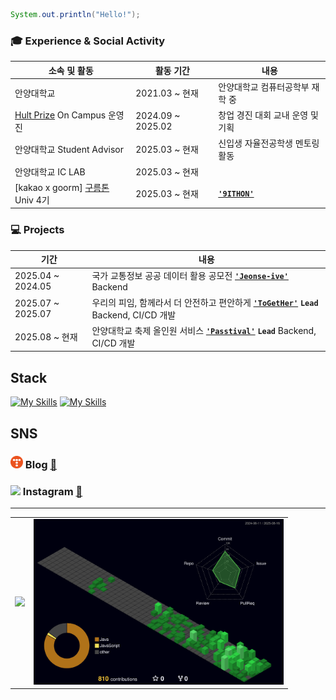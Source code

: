 
``` java
System.out.println("Hello!");
```

### 🎓 Experience & Social Activity

| 소속 및 활동                            | 활동 기간              | 내용 |
|----------------------------------------|------------------------|------|
| 안양대학교                 | 2021.03 ~ 현재         | 안양대학교 컴퓨터공학부 재학 중 |
| [Hult Prize](https://www.hultprize.org/how-it-works/) On Campus 운영진           | 2024.09 ~ 2025.02     | 창업 경진 대회 교내 운영 및 기획 |
| 안양대학교 Student Advisor             | 2025.03 ~ 현재         | 신입생 자율전공학생 멘토링 활동  |
| 안양대학교 IC LAB                      | 2025.03 ~ 현재         | 
| [kakao x goorm] [구름톤](https://9oormthon.university/) Univ 4기       | 2025.03 ~ 현재         | **[`'9ITHON'`](https://github.com/9ITHON)**   |

### 💻 Projects

| 기간 | 내용 |
|------|------|
| 2025.04 ~ 2024.05 | 국가 교통정보 공공 데이터 활용 공모전 **[`'Jeonse-ive'`](https://github.com/Jeonse-ive)** Backend|
| 2025.07 ~ 2025.07 | 우리의 피임, 함께라서 더 안전하고 편안하게 **[`'ToGetHer'`](https://github.com/goodjunseon/7-ToGetHer-BE)** **`Lead`** Backend, CI/CD 개발 |
| 2025.08 ~ 현재 | 안양대학교 축제 올인원 서비스 **[`'Passtival'`](https://github.com/Passtival/Passtival-server)** **`Lead`** Backend, CI/CD 개발 |


## Stack
[![My Skills](https://skillicons.dev/icons?i=java,spring,mysql,postgres,redis)](https://skillicons.dev)
[![My Skills](https://skillicons.dev/icons?i=aws,nginx,docker,githubactions,git)](https://skillicons.dev)

## SNS
### <img src="./assets/tstory.svg" width="20"/> Blog [🔗](https://mydcaf.tistory.com/)  
### <img src="https://cdn-icons-png.flaticon.com/512/174/174855.png" width="20"/> Instagram [🔗](https://www.instagram.com/good_junseon/)

---
<table>
  <tr>
    <td>
      <a href="https://www.gitanimals.org/en_US?utm_medium=image&utm_source=goodjunseon&utm_content=farm">
        <img src="https://render.gitanimals.org/farms/goodjunseon" width="500" />
      </a>
    </td>
    <td>
      <img src="profile-3d-contrib/profile-night-green.svg" width="400" />
    </td>
  </tr>
</table>

<!--
[![Solved.ac Profile](http://mazassumnida.wtf/api/generate_badge?boj=pzs20019)](https://solved.ac/pzs20019)
-->

